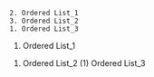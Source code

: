 ```raw_list
2. Ordered List_1
3. Ordered List_2
1. Ordered List_3
```

1) Ordered List_1
1. Ordered List_2
(1) Ordered List_3
